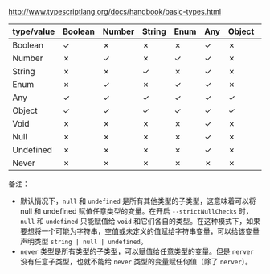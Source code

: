 http://www.typescriptlang.org/docs/handbook/basic-types.html

| type/value | Boolean | Number | String | Enum | Any | Object | Void | Null | Undefined | Never |
| --- | --- | --- | --- | --- | --- | --- | --- | --- | --- | --- |
| Boolean | ✓ | ✗ | ✗ | ✗ | ✓ | ✗ | ✗ | ✓ | ✓ | ✓ |
| Number | ✗ | ✓ | ✗ | ✓ | ✓ | ✗ | ✗ | ✓ | ✓ | ✓ |
| String | ✗ | ✗ | ✓ | ✗ | ✓ | ✗ | ✗ | ✓ | ✓ | ✓ |
| Enum | ✗ | ✓ | ✗ | ✓ | ✓ | ✗ | ✗ | ✓ | ✓ | ✓ |
| Any | ✓ | ✓ | ✓ | ✓ | ✓ | ✓ | ✓ | ✓ | ✓ | ✓ |
| Object | ✓ | ✓ | ✓ | ✓ | ✓ | ✓ | ✗ | ✓ | ✓ | ✓ |
| Void | ✗ | ✗ | ✗ | ✗ | ✓ | ✗ | ✓ | ✓ | ✓ | ✓ |
| Null | ✗ | ✗ | ✗ | ✗ | ✓ | ✗ | ✗ | ✓ | ✓ | ✓ |
| Undefined | ✗ | ✗ | ✗ | ✗ | ✓ | ✗ | ✗ | ✓ | ✓ | ✓ |
| Never | ✗ | ✗ | ✗ | ✗ | ✗ | ✗ | ✗ | ✗ | ✗ | ✓ |

备注：

- 默认情况下，`null` 和 `undefined` 是所有其他类型的子类型，这意味着可以将 null 和 undefined 赋值任意类型的变量。在开启 `--strictNullChecks` 时，`null` 和 `undefined` 只能赋值给 `void` 和它们各自的类型。在这种模式下，如果要想将一个可能为字符串，空值或未定义的值赋给字符串变量，可以给该变量声明类型 `string | null | undefined`。
- `never` 类型是所有类型的子类型，可以赋值给任意类型的变量。但是 `nerver` 没有任意子类型，也就不能给 `never` 类型的变量赋任何值（除了 `nerver`）。
